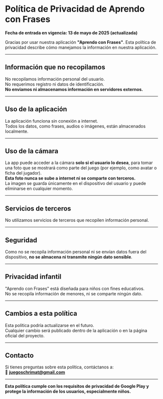 # Política de Privacidad de Aprendo con Frases

**Fecha de entrada en vigencia: 13 de mayo de 2025 (actualizada)**

Gracias por usar nuestra aplicación **"Aprendo con Frases"**. Esta política de privacidad describe cómo manejamos la información en nuestra aplicación.

---

## Información que no recopilamos

No recopilamos información personal del usuario.  
No requerimos registro ni datos de identificación.  
**No enviamos ni almacenamos información en servidores externos.**

---

## Uso de la aplicación

La aplicación funciona sin conexión a internet.  
Todos los datos, como frases, audios o imágenes, están almacenados localmente.

---

## Uso de la cámara

La app puede acceder a la cámara **solo si el usuario lo desea**, para tomar una foto que se mostrará como parte del juego (por ejemplo, como avatar o ficha del jugador).  
**Esta foto nunca se sube a internet ni se comparte con terceros.**  
La imagen se guarda únicamente en el dispositivo del usuario y puede eliminarse en cualquier momento.

---

## Servicios de terceros

No utilizamos servicios de terceros que recopilen información personal.

---

## Seguridad

Como no se recopila información personal ni se envían datos fuera del dispositivo, **no se almacena ni transmite ningún dato sensible**.

---

## Privacidad infantil

"Aprendo con Frases" está diseñada para niños con fines educativos.  
No se recopila información de menores, ni se comparte ningún dato.

---

## Cambios a esta política

Esta política podría actualizarse en el futuro.  
Cualquier cambio será publicado dentro de la aplicación o en la página oficial del proyecto.

---

## Contacto

Si tienes preguntas sobre esta política, contáctanos a:  
📧 **juegoschrimat@gmail.com**

---

**Esta política cumple con los requisitos de privacidad de Google Play y protege la información de los usuarios, especialmente niños.**
